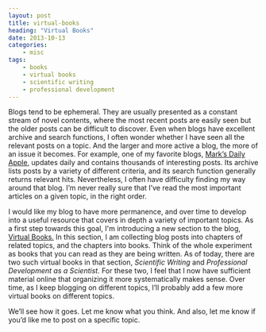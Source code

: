 ```yaml
---
layout: post
title: virtual-books
heading: "Virtual Books"
date: 2013-10-13
categories: 
    - misc
tags:
    - books
    - virtual books
    - scientific writing
    - professional development
---
```

Blogs tend to be ephemeral. They are usually presented as a constant stream of novel contents, where the most recent posts are easily seen but the older posts can be difficult to discover. Even when blogs have excellent archive and search functions, I often wonder whether I have seen all the relevant posts on a topic. And the larger and more active a blog, the more of an issue it becomes. For example, one of my favorite blogs, [Mark’s Daily Apple,](http://www.marksdailyapple.com/) updates daily and contains thousands of interesting posts. Its archive lists posts by a variety of different criteria, and its search function generally returns relevant hits. Nevertheless, I often have difficulty finding my way around that blog. I’m never really sure that I’ve read the most important articles on a given topic, in the right order.

<!--more-->

I would like my blog to have more permanence, and over time to develop into a useful resource that covers in depth a variety of important topics. As a first step towards this goal, I'm introducing a new section to the blog, [Virtual Books.](/virtualbooks) In this section, I am collecting blog posts into chapters of related topics, and the chapters into books. Think of the whole experiment as books that you can read as they are being written. As of today, there are two such virtual books in that section, *Scientific Writing* and *Professional Development as a Scientist.* For these two, I feel that I now have sufficient material online that organizing it more systematically makes sense. Over time, as I keep blogging on different topics, I’ll probably add a few more virtual books on different topics.

We’ll see how it goes. Let me know what you think. And also, let me know if you’d like me to post on a specific topic.
